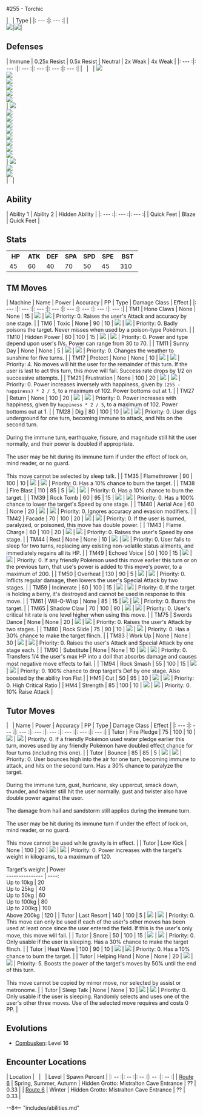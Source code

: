 #255 - Torchic

| &nbsp; | Type |
|: --- :|: --- :|
|<br>![][255_base]|![][fire]|


## Defenses

| Immune | 0.25x Resist | 0.5x Resist | Neutral | 2x Weak  | 4x Weak |
|: --- :|: --- :|: --- :|: --- :|: --- :|: --- :|
| &nbsp; | &nbsp; | ![][fire]<br>![][grass]<br>![][ice]<br>![][bug]<br>![][steel]<br>![][fairy]<br> | ![][normal]<br>![][electric]<br>![][fighting]<br>![][poison]<br>![][flying]<br>![][psychic]<br>![][ghost]<br>![][dragon]<br>![][dark]<br> | ![][water]<br>![][ground]<br>![][rock]<br> | &nbsp; |


## Ability
| Ability 1 | Ability 2 | Hidden Ability |
|: --- :|: --- :|: --- :|
| Quick Feet | Blaze | Quick Feet |


## Stats
<table><tr><th style="width:14%;align:center;vertical-align: middle;">HP</th><th style="width:14%;align:center;vertical-align: middle;">ATK</th><th style="width:14%;align:center;vertical-align: middle;">DEF</th><th style="width:14%;align:center;vertical-align: middle;">SPA</th><th style="width:14%;align:center;vertical-align: middle;">SPD</th><th style="width:14%;align:center;vertical-align: middle;">SPE</th><th style="width:16%;align:center;vertical-align: middle;">BST</th></tr>
<tr><td style="width:14%;align:center;vertical-align: bottom;">45</td><td style="width:14%;align:center;vertical-align: bottom;">60</td><td style="width:14%;align:center;vertical-align: bottom;">40</td><td style="width:14%;align:center;vertical-align: bottom;">70</td><td style="width:14%;align:center;vertical-align: bottom;">50</td><td style="width:14%;align:center;vertical-align: bottom;">45</td><td style="width:16%;align:center;vertical-align: bottom;">310</td></tr></table>


## TM Moves
| Machine | Name | Power | Accuracy | PP | Type | Damage Class | Effect |
|: --- :|: --- :|: --- :|: --- :|: --- :|: --- :|: --- :|: --- :|
| TM1 | Hone Claws | None | None | 15 | ![][dark] | ![][status] | Priority: 0. Raises the user's Attack and accuracy by one stage. |
| TM6 | Toxic | None | 90 | 10 | ![][poison] | ![][status] | Priority: 0. Badly poisons the target.  Never misses when used by a poison-type Pokémon. |
| TM10 | Hidden Power | 60 | 100 | 15 | ![][normal] | ![][special] | Priority: 0. Power and type depend upon user's IVs. Power can range from 30 to 70. |
| TM11 | Sunny Day | None | None | 5 | ![][fire] | ![][status] | Priority: 0. Changes the weather to sunshine for five turns. |
| TM17 | Protect | None | None | 10 | ![][normal] | ![][status] | Priority: 4. No moves will hit the user for the remainder of this turn. If the user is last to act this turn, this move will fail. Success rate drops by 1/2 on successive attempts. |
| TM21 | Frustration | None | 100 | 20 | ![][normal] | ![][physical] | Priority: 0. Power increases inversely with happiness, given by `(255 - happiness) * 2 / 5`, to a maximum of 102.  Power bottoms out at 1. |
| TM27 | Return | None | 100 | 20 | ![][normal] | ![][physical] | Priority: 0. Power increases with happiness, given by `happiness * 2 / 5`, to a maximum of 102.  Power bottoms out at 1. |
| TM28 | Dig | 80 | 100 | 10 | ![][ground] | ![][physical] | Priority: 0. User digs underground for one turn, becoming immune to attack, and hits on the second turn.<br><br>During the immune turn, earthquake, fissure, and magnitude still hit the user normally, and their power is doubled if appropriate.<br><br>The user may be hit during its immune turn if under the effect of lock on, mind reader, or no guard.<br><br>This move cannot be selected by sleep talk. |
| TM35 | Flamethrower | 90 | 100 | 10 | ![][fire] | ![][special] | Priority: 0. Has a 10% chance to burn the target. |
| TM38 | Fire Blast | 110 | 85 | 5 | ![][fire] | ![][special] | Priority: 0. Has a 10% chance to burn the target. |
| TM39 | Rock Tomb | 60 | 95 | 15 | ![][rock] | ![][physical] | Priority: 0. Has a 100% chance to lower the target's Speed by one stage. |
| TM40 | Aerial Ace | 60 | None | 20 | ![][flying] | ![][physical] | Priority: 0. Ignores accuracy and evasion modifiers. |
| TM42 | Facade | 70 | 100 | 20 | ![][normal] | ![][physical] | Priority: 0. If the user is burned, paralyzed, or poisoned, this move has double power. |
| TM43 | Flame Charge | 60 | 100 | 20 | ![][fire] | ![][physical] | Priority: 0. Raises the user's Speed by one stage. |
| TM44 | Rest | None | None | 10 | ![][psychic] | ![][status] | Priority: 0. User falls to sleep for two turns, replacing any existing non-volatile status ailments, and immediately regains all its HP. |
| TM49 | Echoed Voice | 50 | 100 | 15 | ![][normal] | ![][special] | Priority: 0. If any friendly Pokémon used this move earlier this turn or on the previous turn, that use's power is added to this move's power, to a maximum of 200. |
| TM50 | Overheat | 130 | 90 | 5 | ![][fire] | ![][special] | Priority: 0. Inflicts regular damage, then lowers the user's Special Attack by two stages. |
| TM59 | Incinerate | 60 | 100 | 15 | ![][fire] | ![][special] | Priority: 0. If the target is holding a berry, it's destroyed and cannot be used in response to this move. |
| TM61 | Will-O-Wisp | None | 85 | 15 | ![][fire] | ![][status] | Priority: 0. Burns the target. |
| TM65 | Shadow Claw | 70 | 100 | 90 | ![][ghost] | ![][physical] | Priority: 0. User's critical hit rate is one level higher when using this move. |
| TM75 | Swords Dance | None | None | 20 | ![][normal] | ![][status] | Priority: 0. Raises the user's Attack by two stages. |
| TM80 | Rock Slide | 75 | 90 | 10 | ![][rock] | ![][physical] | Priority: 0. Has a 30% chance to make the target flinch. |
| TM83 | Work Up | None | None | 30 | ![][normal] | ![][status] | Priority: 0. Raises the user's Attack and Special Attack by one stage each. |
| TM90 | Substitute | None | None | 10 | ![][normal] | ![][status] | Priority: 0. Transfers 1/4 the user's max HP into a doll that absorbs damage and causes most negative move effects to fail. |
| TM94 | Rock Smash | 55 | 100 | 15 | ![][fighting] | ![][physical] | Priority: 0. 100% chance to drop target's Def by one stage. Also boosted by the ability Iron Fist |
| HM1 | Cut | 50 | 95 | 30 | ![][grass] | ![][physical] | Priority: 0. High Critical Ratio |
| HM4 | Strength | 85 | 100 | 10 | ![][normal] | ![][physical] | Priority: 0. 10% Raise Attack |


## Tutor Moves
| &nbsp; | Name | Power | Accuracy | PP | Type | Damage Class | Effect |
|: --- :|: --- :|: --- :|: --- :|: --- :|: --- :|: --- :|: --- :|
| Tutor | Fire Pledge | 75 | 100 | 10 | ![][fire] | ![][special] | Priority: 0. If a friendly Pokémon used water pledge earlier this turn, moves used by any friendly Pokémon have doubled effect chance for four turns (including this one). |
| Tutor | Bounce | 85 | 85 | 5 | ![][flying] | ![][physical] | Priority: 0. User bounces high into the air for one turn, becoming immune to attack, and hits on the second turn.  Has a 30% chance to paralyze the target.<br><br>During the immune turn, gust, hurricane, sky uppercut, smack down, thunder, and twister still hit the user normally.  gust and twister also have double power against the user.<br><br>The damage from hail and sandstorm still applies during the immune turn.<br><br>The user may be hit during its immune turn if under the effect of lock on, mind reader, or no guard.<br><br>This move cannot be used while gravity is in effect. |
| Tutor | Low Kick | None | 100 | 20 | ![][fighting] | ![][physical] | Priority: 0. Power increases with the target's weight in kilograms, to a maximum of 120.<br><br>Target's weight | Power<br>--------------- | ----:<br>Up to 10kg      |    20<br>Up to 25kg      |    40<br>Up to 50kg      |    60<br>Up to 100kg     |    80<br>Up to 200kg     |   100<br>Above 200kg     |   120 |
| Tutor | Last Resort | 140 | 100 | 5 | ![][normal] | ![][physical] | Priority: 0. This move can only be used if each of the user's other moves has been used at least once since the user entered the field.  If this is the user's only move, this move will fail. |
| Tutor | Snore | 50 | 100 | 15 | ![][normal] | ![][special] | Priority: 0. Only usable if the user is sleeping.   Has a 30% chance to make the target flinch. |
| Tutor | Heat Wave | 100 | 90 | 10 | ![][fire] | ![][special] | Priority: 0. Has a 10% chance to burn the target. |
| Tutor | Helping Hand | None | None | 20 | ![][normal] | ![][status] | Priority: 5. Boosts the power of the target's moves by 50% until the end of this turn.<br><br>This move cannot be copied by mirror move, nor selected by assist or metronome. |
| Tutor | Sleep Talk | None | None | 10 | ![][normal] | ![][status] | Priority: 0. Only usable if the user is sleeping. Randomly selects and uses one of the user's other three moves. Use of the selected move requires and costs 0 PP. |


## Evolutions
- [Combusken]: Level 16

## Encounter Locations

| Location | &nbsp; | &nbsp; | Level | Spawn Percent |
|: -- :|: -- :|: -- :|: -- :|: -- :|
| [Route 6] | Spring, Summer, Autumn | Hidden Grotto:  Mistralton Cave Entrance | ?? | 0.33 |
| [Route 6] | Winter | Hidden Grotto:  Mistralton Cave Entrance | ?? | 0.33 |

--8<-- "includes/abilities.md"

[types.afphoto]: ../img/type/types.afphoto
[physical]: ../img/type/physical.png
[dark]: ../img/type/dark.png
[fire]: ../img/type/fire.png
[dragon]: ../img/type/dragon.png
[electric]: ../img/type/electric.png
[fairy]: ../img/type/fairy.png
[damange_classes.afphoto]: ../img/type/damange_classes.afphoto
[rock]: ../img/type/rock.png
[ghost]: ../img/type/ghost.png
[poison]: ../img/type/poison.png
[flying]: ../img/type/flying.png
[grass]: ../img/type/grass.png
[special]: ../img/type/special.png
[status]: ../img/type/status.png
[ice]: ../img/type/ice.png
[water]: ../img/type/water.png
[ground]: ../img/type/ground.png
[normal]: ../img/type/normal.png
[psychic]: ../img/type/psychic.png
[bug]: ../img/type/bug.png
[fighting]: ../img/type/fighting.png
[steel]: ../img/type/steel.png
[255_base]: ../img/animated/255.gif

[Combusken]: ../256/
[Route 6]: ../../wildareas/Route_6/

